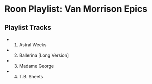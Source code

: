 # Roon Playlist: Van Morrison Epics

## Playlist Tracks


- 1. Astral Weeks
- 2. Ballerina [Long Version]
- 3. Madame George
- 4. T.B. Sheets

